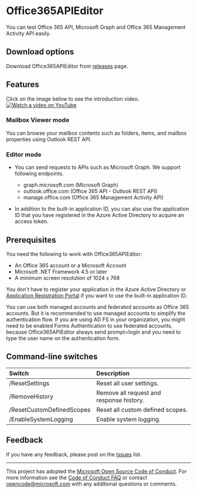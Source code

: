 # Office365APIEditor

You can test Office 365 API, Microsoft Graph and Office 365 Management Activity API easily.

## Download options

Download Office365APIEditor from [releases](https://github.com/Microsoft/Office365APIEditor/releases) page.

## Features

Click on the image below to see the introduction video.  
[![Watch a video on YouTube](https://img.youtube.com/vi/Tm3APCwng6Y/maxresdefault.jpg)](http://www.youtube.com/watch?v=Tm3APCwng6Y "Introducing Office365APIEditor")

### Mailbox Viewer mode
You can browse your mailbox contents such as folders, items, and mailbox properties using Outlook REST API.

### Editor mode
- You can send requests to APIs such as Microsoft Graph. We support following endpoints.
	- graph.microsoft.com (Microsoft Graph)
	- outlook.office.com (Office 365 API - Outlook REST API)
	- manage.office.com (Office 365 Management Activity API)

- In addition to the built-in application ID, you can also use the application ID that you have registered in the Azure Active Directory to acquire an access token.

## Prerequisites

You need the following to work with Office365APIEditor:
- An Office 365 account or a Microsoft Account
- Microsoft .NET Framework 4.5 or later
- A minimum screen resolution of 1024 x 768

You don't have to register your application in the Azure Active Directory or [Application Registration Portal](https://apps.dev.microsoft.com/) if you want to use the built-in application ID.

You can use both managed accounts and federated accounts as Office 365 accounts. But it is recommended to use managed accounts to simplify the authentication flow.
If you are using AD FS in your organization, you might need to be enabled Forms Authentication to use federated accounts, because Office365APIEditor always send prompt=login and you need to type the user name on the authentication form.

## Command-line switches

| Switch                    | Description                              |
|:--------------------------|:-----------------------------------------|
| /ResetSettings            | Reset all user settings.                 |
| /RemoveHistory            | Remove all request and response history. |
| /ResetCustomDefinedScopes | Reset all custom defined scopes.         |
| /EnableSystemLogging      | Enable system logging.                   |

## Feedback

If you have any feedback, please post on the [Issues](https://github.com/Microsoft/Office365APIEditor/issues) list.

---
This project has adopted the [Microsoft Open Source Code of Conduct](https://opensource.microsoft.com/codeofconduct/). For more information see the [Code of Conduct FAQ](https://opensource.microsoft.com/codeofconduct/faq/) or contact [opencode@microsoft.com](mailto:opencode@microsoft.com) with any additional questions or comments.
